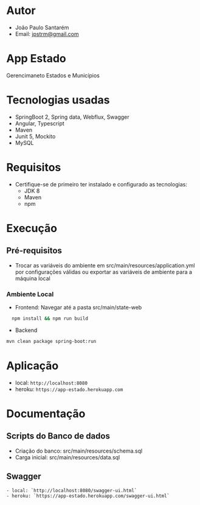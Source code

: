 # Autor

- João Paulo Santarém
- Email: jpstrm@gmail.com

# App Estado

Gerencimaneto Estados e Municípios

        
# Tecnologias usadas

* SpringBoot 2, Spring data, Webflux, Swagger
* Angular, Typescript
* Maven
* Junit 5, Mockito
* MySQL

# Requisitos

- Certifique-se de primeiro ter instalado e configurado as tecnologias:
    - JDK 8
    - Maven
    - npm

# Execução

## Pré-requisitos
- Trocar as variáveis do ambiente em src/main/resources/application.yml por configurações válidas
ou exportar as variáveis de ambiente para a máquina local

### Ambiente Local

- Frontend: Navegar até a pasta src/main/state-web
```sh
  npm install && npm run build
```

- Backend
```sh
mvn clean package spring-boot:run
```

# Aplicação
- local: `http://localhost:8080`
- heroku: `https://app-estado.herokuapp.com`
    
# Documentação

## Scripts do Banco de dados
- Criação do banco: src/main/resources/schema.sql
- Carga inicial: src/main/resources/data.sql

## Swagger
    - local: `http://localhost:8080/swagger-ui.html`
    - heroku: `https://app-estado.herokuapp.com/swagger-ui.html`
